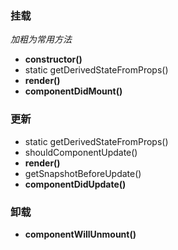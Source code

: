 ### 挂载

_加粗为常用方法_

- **constructor()**
- static getDerivedStateFromProps()
- **render()**
- **componentDidMount()**

### 更新

- static getDerivedStateFromProps()
- shouldComponentUpdate()
- **render()**
- getSnapshotBeforeUpdate()
- **componentDidUpdate()**

### 卸载

- **componentWillUnmount()**
